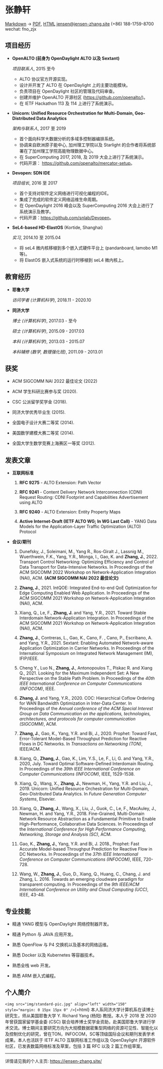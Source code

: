 张静轩
=======================

[Markdown](https://jensen-zhang.site/resume/resume-cn.md) -> [PDF](https://jensen-zhang.site/resume/resume-cn.pdf), [HTML](https://jensen-zhang.site/resume/resume-cn.html)
jensen@jensen-zhang.site
(+86) 188-1759-8700
wechat: fno\_zjx


项目经历
------------------

*   **OpenALTO (前身为 OpenDaylight ALTO 以及 Sextant)**

    *项目联系人*, 2015 至今

	*   ALTO 协议官方开源实现。
	*   设计并开发了 ALTO 在 OpenDaylight 上的主要功能模块。
    *   负责项目在 OpenDaylight 社区的管理及代码审查。
    *   创建并维护 OpenALTO 开源社区 (<https://github.com/openalto/>)。
    *   在 IETF Hackathon 113 及 114 上进行了系统演示。

*   **Unicorn: Unified Resource Orchestration for Multi-Domain, Geo-Distributed Data Analytics**

    *架构与联系人*, 2017 至 2019

	*   首个面向科学大数据分析的多域多控制器编排系统。
	*   协调来自欧洲原子能中心, 加州理工学院以及 Starlight 的合作者将系统部署在了加州理工学院高能物理数据中心。
    *   在 SuperComputing 2017, 2018, 及 2019 大会上进行了系统演示。
    *   代码开源： <https://github.com/openalto/mercator-setup>。

*   **Devopen: SDN IDE**

    *项目组长*, 2016 至 2017

	*   首个支持对软件定义网络进行可视化编程的IDE。
    *   集成了完成的软件定义网络运维生命周期。
	*   在 OpenDaylight 2016 峰会以及 SuperComputing 2016 大会上进行了系统演示及教学。
    *   代码开源：<https://github.com/snlab/Devopen>。

*   **SeL4-based HD-ElastOS** (Kortide, Shanghai)

    *实习*, 2014.10 至 2015.04

    *   将 seL4 微内核移植到多个嵌入式硬件平台上 (pandanboard, lamobo M1 等)。
    *   将 ElastOS 嵌入式系统的运行时移植到 seL4 微内核上。


教育经历
---------

*   **耶鲁大学**

    *访问学者 (计算机科学)*, 2018.11 - 2020.10

*   **同济大学**

    *博士 (计算机科学)*, 2017.03 - 至今

    *硕士 (计算机科学)*, 2015.09 - 2017.03

    *本科 (计算机科学)*, 2013.03 - 2015.07

    *本科辅修 (数学, 数理强化班)*, 2011.09 - 2013.01


获奖
------

*   ACM SIGCOMM NAI 2022 最佳论文 (2022)

*   ACM 学生科研比赛参与奖 (2020).

*   CSC 公派留学奖学金 (2018).

*   同济大学优秀毕业生 (2015).

*   全国电子设计大赛二等奖 (2014).

*   美国数学建模大赛二等奖 (2014).

*   全国大学生数学竞赛上海赛区一等奖 (2012).


发表文章
------------

* **互联网标准**

    1. **RFC 9275** - ALTO Extension: Path Vector

    1. **RFC 9241** - Content Delivery Network Interconnection (CDNI) Request Routing: CDNI Footprint and Capabilities Advertisement using ALTO

    1. **RFC 9240** - ALTO Extension: Entity Property Maps

    1. **Active Internet-Draft (IETF ALTO WG; In WG Last Call)** - YANG Data Models for the Application-Layer Traffic Optimization (ALTO) Protocol

* **会议/期刊**

    1. Dunefsky, J., Soleimani, M., Yang R., Ros-Giralt J., Lassnig M., Wuerthwein, F.K., Yang, Y.R., Monga, I., Gao, K. and **Zhang, J.**, 2022. Transport Control Networking: Optimizing Efficiency and Control of Data Transport for Data-Intensive Networks. In Proceedings of the ACM SIGCOMM 2022 Workshop on Network-Application Integration (NAI), ACM. **(ACM SIGCOMM NAI 2022 最佳论文)**

    1. **Zhang, J.**, 2021. IntQOE: Integrated End-to-end QoE Optimization for Edge Computing Enabled Web Application. In Proceedings of the ACM SIGCOMM 2021 Workshop on Network-Application Integration (NAI), ACM.

    1. Xiang, Q., Le, F., **Zhang, J.** and Yang, Y.R., 2021. Toward Stable Interdomain Network-Application Integration. In Proceedings of the ACM SIGCOMM 2021 Workshop on Network-Application Integration (NAI), ACM.

    1. **Zhang, J.**, Contreras, L., Gao, K., Cano, F. , Cano, P., Escribano, A. and Yang, Y.R., 2021. Sextant: Enabling Automated Network-aware Application Optimization in Carrier Networks. In Proceedings of the International Symposium on Integrated Network Management (IM), IFIP/IEEE.

    1. Cheng Y., Luo N., **Zhang, J.**, Antonopoulos T., Piskac R. and Xiang Q., 2021. Looking for the Maximum Independent Set: A New Perspective on the Stable Path Problem. In Proceedings of the *40th IEEE International Conference on Computer Communications (INFOCOM)*, IEEE.

    1. **Zhang, J.** and Yang, Y.R., 2020. COC: Hierarchical Coflow Ordering for WAN Bandwidth Optimization in Inter-Data Center. In Proceedings of the *Annual conference of the ACM Special Interest Group on Data Communication on the applications, technologies, architectures, and protocols for computer communication (SIGCOMM)*, ACM.

    1. **Zhang, J.**, Gao, K., Yang, Y.R. and Bi, J., 2020. Prophet: Toward Fast, Error-Tolerant Model-Based Throughput Prediction for Reactive Flows in DC Networks. In *Transactions on Networking (TON)*, IEEE/ACM.

    1. Xiang, Q., **Zhang, J.**, Gao, K., Lim, Y.S., Le, F., Li, G. and Yang, Y.R., 2020, July. Toward Optimal Software-Defined Interdomain Routing. In Proceedings of the *39th IEEE International Conference on Computer Communications (INFOCOM)*, IEEE, 1529-1538.

    1. Xiang, Q., Wang, X., **Zhang, J.**, Newman, H., Yang, Y.R. and Liu, J., 2019. Unicorn: Unified Resource Orchestration for Multi-Domain, Geo-Distributed Data Analytics. In *Future Generation Computer Systems*, Elsevier.

    1.  Xiang, Q., **Zhang, J.**, Wang, X., Liu, J., Guok, C., Le, F., MacAuley, J., Newman, H. and Yang, Y.R., 2018. Fine-Grained, Multi-Domain Network Resource Abstraction as a Fundamental Primitive to Enable High-Performance, Collaborative Data Sciences. In Proceedings of the *International Conference for High Performance Computing, Networking, Storage and Analysis (SC)*, ACM.

    1.  Gao, K., **Zhang, J.**, Yang, Y.R. and Bi, J. 2018., Prophet: Fast Accurate Model-based Throughput Prediction for Reactive Flow in DC Networks. In Proceedings of the *37th IEEE International Conference on Computer Communications (INFOCOM)*, IEEE, 720-728.

    1.  Wang, W., **Zhang, J.**, Guo, D., Xiang, Q., Huang, C., Chang, J. and Zhang, L. 2016. Towards an emerging cloudware paradigm for transparent computing. In Proceedings of the *9th IEEE/ACM International Conference on Utility and Cloud Computing (UCC)*, IEEE, 43-48.


专业技能
------------------

*   精通 YANG 模型与 OpenDaylight 网络控制器开发。

*   精通 Python 与 JAVA 应用开发。

*   熟悉 OpenFlow 与 P4 交换机以及基本的网络运维。

*   熟悉 Docker 以及 Kubernetes 等容器技术。

*   熟悉全栈 web 开发。

*   熟悉 ARM 嵌入式编程。


个人简介
---------

`<img src="img/standard-pic.jpg" align="left" width="150" style="margin: 0 15px 15px 0" />`{=html}
本人系同济大学计算机系在读博士研究生，师从美国耶鲁大学 Y. Richard Yang (杨阳) 教授。本人于 2018 至 2020 年曾获国家留学基金委 (CSC) 联合培养博士奖学金资助，赴美国耶鲁大学进行学术交流。博士期间主要研究方向为大规模数据密集型网络的资源可见性、智能化以及控制优化的研究，曾在TON，INFOCOM，SC等顶级国际会议和期刊发表学术成果。本人也活跃于 IETF ALTO 互联网标准工作组以及 OpenDaylight 开源软件社区，已发表数篇网络标准及草案，包括 3 篇 RFC 以及 2 篇工作组草案。
<br style="clear: both;" />


---

详情请见我的个人主页: <https://jensen-zhang.site/>

